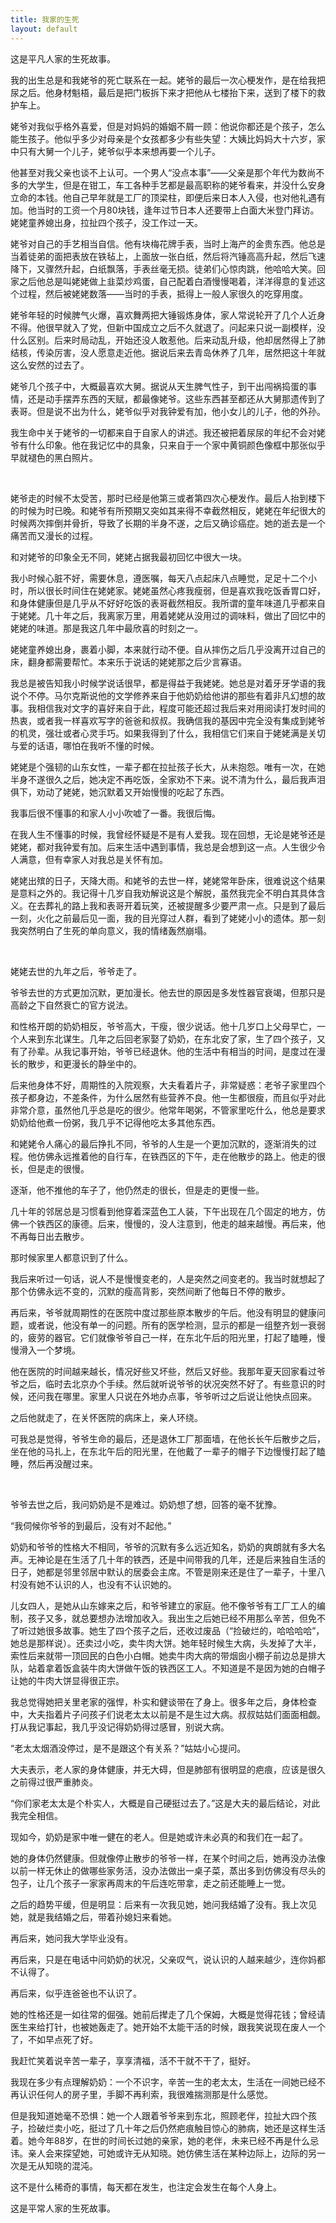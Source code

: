 ```yaml
---
title: 我家的生死
layout: default
---
```


这是平凡人家的生死故事。

我的出生总是和我姥爷的死亡联系在一起。姥爷的最后一次心梗发作，是在给我把尿之后。他身材魁梧，最后是把门板拆下来才把他从七楼抬下来，送到了楼下的救护车上。

姥爷对我似乎格外喜爱，但是对妈妈的婚姻不屑一顾：他说你都还是个孩子，怎么能生孩子。他似乎多少对母亲是个女孩都多少有些失望：大姨比妈妈大十六岁，家中只有大舅一个儿子，姥爷似乎本来想再要一个儿子。

他甚至对我父亲也谈不上认可。一个男人“没点本事”——父亲是那个年代为数尚不多的大学生，但是在钳工，车工各种手艺都是最高职称的姥爷看来，并没什么安身立命的本钱。他自己早年就是工厂的顶梁柱，即便后来日本人入侵，也对他礼遇有加。他当时的工资一个月80块钱，逢年过节日本人还要带上白面大米登门拜访。姥姥童养媳出身，拉扯四个孩子，没工作过一天。

姥爷对自己的手艺相当自信。他有块梅花牌手表，当时上海产的金贵东西。他总是当着徒弟的面把表放在铁毡上，上面放一张白纸，然后将汽锤高高升起，然后飞速降下，又骤然升起，白纸飘落，手表丝毫无损。徒弟们心惊肉跳，他哈哈大笑。回家之后他总是叫姥姥做上韭菜炒鸡蛋，自己配着白酒慢慢喝着，洋洋得意的复述这个过程，然后被姥姥数落——当时的手表，抵得上一般人家很久的吃穿用度。

姥爷年轻的时候脾气火爆，喜欢舞两把大锤锻炼身体，家人常说轮开了几个人近身不得。他很早就入了党，但新中国成立之后不久就退了。问起来只说一副模样，没什么区别。后来时局动乱，开始还没人敢惹他。后来动乱升级，他却居然得上了肺结核，传染厉害，没人愿意走近他。据说后来去青岛休养了几年，居然把这十年就这么安然的过去了。

姥爷几个孩子中，大概最喜欢大舅。据说从天生脾气性子，到干出闯祸捣蛋的事情，还是动手摆弄东西的天赋，都最像姥爷。这些东西甚至都还从大舅那遗传到了表哥。但是说不出为什么，姥爷似乎对我钟爱有加，他小女儿的儿子，他的外孙。

我生命中关于姥爷的一切都来自于自家人的讲述。我还被把着尿尿的年纪不会对姥爷有什么印象。他在我记忆中的具象，只来自于一个家中黄铜颜色像框中那张似乎早就褪色的黑白照片。

<br>

姥爷走的时候不太受苦，那时已经是他第三或者第四次心梗发作。最后人抬到楼下的时候为时已晚。和姥爷有所预期又突如其来得不幸截然相反，姥姥在年纪很大的时候两次摔倒并骨折，导致了长期的半身不遂，之后又确诊癌症。她的逝去是一个痛苦而又漫长的过程。

和对姥爷的印象全无不同，姥姥占据我最初回忆中很大一块。

我小时候心脏不好，需要休息，遵医嘱，每天八点起床八点睡觉，足足十二个小时，所以很长时间住在姥姥家。姥姥虽然心疼我瘦弱，但是喜欢我吃饭香胃口好，和身体健康但是几乎从不好好吃饭的表哥截然相反。我所谓的童年味道几乎都来自于姥姥。几十年之后，我离家万里，用着姥姥从没用过的调味料，做出了回忆中的姥姥的味道。那是我这几年中最欣喜的时刻之一。

姥姥童养媳出身，裹着小脚，本来就行动不便。自从摔伤之后几乎没离开过自己的床，翻身都需要帮忙。本来乐于说话的姥姥那之后少言寡语。

我总是被告知我小时候学说话很早，都是得益于我姥姥。她总是对着牙牙学语的我说个不停。马尔克斯说他的文学修养来自于他奶奶给他讲的那些有着非凡幻想的故事。我相信我对文字的喜好来自于此，程度可能还超过我后来对用阅读打发时间的热衷，或者我一样喜欢写字的爸爸和叔叔。我确信我的基因中完全没有集成到姥爷的机灵，强壮或者心灵手巧。如果我得到了什么，我相信它们来自于姥姥满是关切与爱的话语，哪怕在我听不懂的时候。

姥姥是个强韧的山东女性，一辈子都在拉扯孩子长大，从未抱怨。唯有一次，在她半身不遂很久之后，她决定不再吃饭，全家劝不下来。说不清为什么，最后我声泪俱下，劝动了姥姥，她沉默着又开始慢慢的吃起了东西。

我事后很不懂事的和家人小小吹嘘了一番。我很后悔。

在我人生不懂事的时候，我曾经怀疑是不是有人爱我。现在回想，无论是姥爷还是姥姥，都对我钟爱有加。后来生活中遇到事情，我总是会想到这一点。人生很少令人满意，但有幸家人对我总是关怀有加。

姥姥出殡的日子，天降大雨。和姥爷的去世一样，姥姥常年卧床，很难说这个结果是意料之外的。我记得十几岁自我劝解说这是个解脱，虽然我完全不明白其具体含义。在去葬礼的路上我和表哥开着玩笑，还被提醒多少要严肃一点。只是到了最后一刻，火化之前最后见一面，我的目光穿过人群，看到了姥姥小小的遗体。那一刻我突然明白了生死的单向意义，我的情绪轰然崩塌。

<br>

姥姥去世的九年之后，爷爷走了。

爷爷去世的方式更加沉默，更加漫长。他去世的原因是多发性器官衰竭，但那只是高龄之下自然衰亡的官方说法。

和性格开朗的奶奶相反，爷爷高大，干瘦，很少说话。他十几岁口上父母早亡，一个人来到东北谋生。几年之后回老家娶了奶奶，在东北安了家，生了四个孩子，又有了孙辈。从我记事开始，爷爷已经退休。他的生活中有相当的时间，是度过在漫长的散步，和更漫长的静坐中的。

后来他身体不好，周期性的入院观察，大夫看着片子，非常疑惑：老爷子家里四个孩子都身边，不差条件，为什么居然有些营养不良。他一生都很瘦，而且似乎对此非常介意，虽然他几乎总是吃的很少。他常年喝粥，不管家里吃什么，他总是要求奶奶给他煮一份粥，我几乎不记得他吃太多其他东西。

和姥姥令人痛心的最后挣扎不同，爷爷的人生是一个更加沉默的，逐渐消失的过程。他仿佛永远推着他的自行车，在铁西区的下午，走在他散步的路上。他走的很长，但是走的很慢。

逐渐，他不推他的车子了，他仍然走的很长，但是走的更慢一些。

几十年的邻居总是习惯看到他穿着深蓝色工人装，下午出现在几个固定的地方，仿佛一个铁西区的康德。后来，慢慢的，没人注意到，他走的越来越慢。再后来，他不再每日出去散步。

那时候家里人都意识到了什么。

我后来听过一句话，说人不是慢慢变老的，人是突然之间变老的。我当时就想起了那个仿佛永远不变的，沉默的瘦高背影，突然间断了他每日不停的散步。

再后来，爷爷就周期性的在医院中度过那些原本散步的午后。他没有明显的健康问题，或者说，他没有单一的问题。所有的医学检测，显示的都是一组整齐划一衰弱的，疲劳的器官。它们就像爷爷自己一样，在东北午后的阳光里，打起了瞌睡，慢慢滑入一个梦境。

他在医院的时间越来越长，情况好些又坏些，然后又好些。我那年夏天回家看过爷爷之后，临时去北京办个手续。然后就听说爷爷的状况突然不好了。有些意识的时候，还问我在哪里。家里人只说在外地办点事，爷爷听过之后说让他快点回来。

之后他就走了，在关怀医院的病床上，亲人环绕。

可我总是觉得，爷爷生命的最后，还是退休工厂那面墙，在他长长午后散步之后，坐在他的马扎上，在东北午后的阳光里，在他戴了一辈子的帽子下边慢慢打起了瞌睡，然后再没醒过来。

<br>

爷爷去世之后，我问奶奶是不是难过。奶奶想了想，回答的毫不犹豫。

“我伺候你爷爷的到最后，没有对不起他。”

奶奶和爷爷的性格大不相同，爷爷的沉默有多么远近知名，奶奶的爽朗就有多大名声。无神论是在生活了几十年的铁西，还是中间带我的几年，还是后来独自生活的日子，她都是邻里邻居中默认的居委会主席。不管是刚来还是住了一辈子，十里八村没有她不认识的人，也没有不认识她的。

儿女四人，是她从山东嫁来之后，和爷爷建立的家庭。他不像爷爷有工厂工人的编制，孩子又多，就总要想办法增加收入。我出生之后她已经不用那么辛苦，但免不了听过她很多故事。她生了四个孩子之后，还收过废品（“捡破烂的，哈哈哈哈”，她总是那样说）。还卖过小吃，卖牛肉大饼。她年轻时候生大病，头发掉了大半，索性后来就带一顶回民的白色小白帽。她卖牛肉大病的带烟囱小棚子前边总是排大队，站着拿着饭盒装牛肉大饼做午饭的铁西区工人。不知道是不是因为她的白帽子让她的牛肉大饼显得很正宗。

我总觉得她把关里老家的强悍，朴实和健谈带在了身上。很多年之后，身体检查中，大夫指着片子问孩子们说老太太以前是不是生过大病。叔叔姑姑们面面相觑。打从我记事起，我几乎没记得奶奶得过感冒，别说大病。

“老太太烟酒没停过，是不是跟这个有关系？”姑姑小心提问。

大夫表示，老人家的身体健康，并无大碍，但是肺部有很明显的疤痕，应该是很久之前得过很严重肺炎。

“你们家老太太是个朴实人，大概是自己硬挺过去了。”这是大夫的最后结论，对此我完全相信。

现如今，奶奶是家中唯一健在的老人。但是她或许未必真的和我们在一起了。

她的身体仍然健康。但就像停止散步的爷爷一样，在某个时间之后，她再没办法像以前一样无休止的做哪些家务活，没办法做出一桌子菜，蒸出多到仿佛没有尽头的包子，让几个孩子一家家再周末的午后连吃带拿，走之前还能睡上一觉。

之后的趋势平缓，但是明显：后来有一次我见她，她问我结婚了没有。我上次见她，就是我结婚之后，带着孙媳妇来看她。

再后来，她问我大学毕业没有。

再后来，只是在电话中问奶奶的状况，父亲叹气，说认识的人越来越少，连你妈都不认得了。

再后来，似乎连爸爸也不认识了。

她的性格还是一如往常的倔强。她前后撵走了几个保姆，大概是觉得花钱；曾经请医生来给打针，也被她轰走了。她开始不太能干活的时候，跟我笑说现在废人一个了，不如早点死了好。

我赶忙笑着说辛苦一辈子，享享清福，活不干就不干了，挺好。

我现在多少有点理解奶奶：一个不识字，辛苦一生的老太太，生活在一间她已经不再认识任何人的房子里，手脚不再利索，我很难揣测那是什么感觉。

但是我知道她毫不恐惧：她一个人跟着爷爷来到东北，照顾老伴，拉扯大四个孩子，捡破烂卖小吃，挺过了几十年之后仍然疤痕触目惊心的肺病，她还是这样生活着。她今年88岁，在世的时间长过她的亲家，她的老伴，未来已经不再是什么忌讳。亲人会来探望她，可她或许无从知晓。她仿佛生活在某种边际上，边际的另一次是无从知晓的混沌。

这不是什么稀奇的事情，每天都在发生，也注定会发生在每个人身上。

这是平常人家的生死故事。